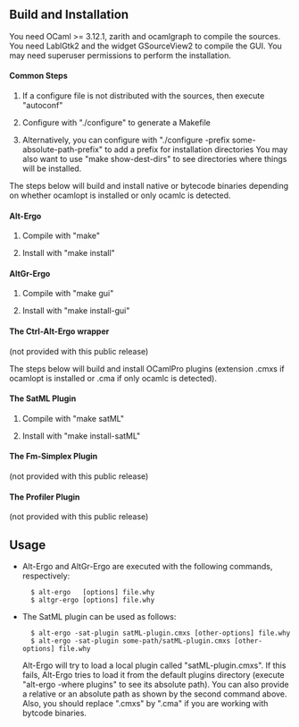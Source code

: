 ## Build and Installation

  You need OCaml >= 3.12.1, zarith and ocamlgraph to compile the
  sources. You need LablGtk2 and the widget GSourceView2 to compile
  the GUI. You may need superuser permissions to perform the
  installation.

#### Common Steps

  1. If a configure file is not distributed with the sources, then
  execute "autoconf"

  2. Configure with "./configure" to generate a Makefile

  3. Alternatively, you can configure with "./configure -prefix
  some-absolute-path-prefix" to add a prefix for installation
  directories You may also want to use "make show-dest-dirs" to see
  directories where things will be installed.

The steps below will build and install native or bytecode binaries
depending on whether ocamlopt is installed or only ocamlc is detected.

#### Alt-Ergo

  1. Compile with "make"

  2. Install with "make install"
 
#### AltGr-Ergo

  1. Compile with "make gui"
  
  2. Install with "make install-gui"
 
#### The Ctrl-Alt-Ergo wrapper
   (not provided with this public release)

The steps below will build and install OCamlPro plugins (extension
.cmxs if ocamlopt is installed or .cma if only ocamlc is detected).

#### The SatML Plugin

  1. Compile with "make satML"

  2. Install with "make install-satML"

#### The Fm-Simplex Plugin
   (not provided with this public release)


#### The Profiler Plugin
   (not provided with this public release)


## Usage

- Alt-Ergo and AltGr-Ergo are executed with the following commands,
  respectively:

        $ alt-ergo   [options] file.why
        $ altgr-ergo [options] file.why

- The SatML plugin can be used as follows: 

        $ alt-ergo -sat-plugin satML-plugin.cmxs [other-options] file.why
        $ alt-ergo -sat-plugin some-path/satML-plugin.cmxs [other-options] file.why

   Alt-Ergo will try to load a local plugin called
   "satML-plugin.cmxs". If this fails, Alt-Ergo tries to load it from
   the default plugins directory (execute "alt-ergo -where plugins" to
   see its absolute path). You can also provide a relative or an
   absolute path as shown by the second command above. Also, you
   should replace ".cmxs" by ".cma" if you are working with bytcode
   binaries.
